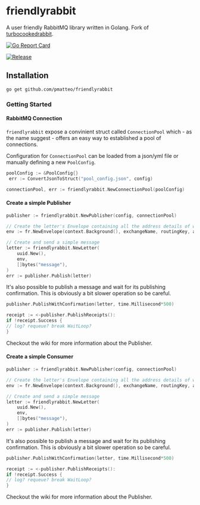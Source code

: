 # friendlyrabbit

A user friendly RabbitMQ library written in Golang. Fork of [turbocookedrabbit](https://github.com/houseofcat/turbocookedrabbit).

[![Go Report Card](https://goreportcard.com/report/github.com/pmatteo/friendlyrabbit)](https://goreportcard.com/report/github.com/pmatteo/friendlyrabbit)

[![Release](https://img.shields.io/github/release/pmatteo/friendlyrabbit.svg?style=flat-square)](https://github.com/pmatteo/friendlyrabbit/releases)

## Installation

``` terminal
go get github.com/pmatteo/friendlyrabbit
```

### Getting Started

#### RabbitMQ Connection

`friendlyrabbit` expose a convinient struct called `ConnectionPool` which - as the name suggest - offers an easy way to established a pool of connections.

Configuration for `ConnectionPool` can be loaded from a json/yml file or manually defining a new `PoolConfig`.

```go
poolConfig := &PoolConfig{}
 err := ConvertJsonToStruct("pool_config.json", config)

connectionPool, err := friendlyrabbit.NewConnectionPool(poolConfig)
```

#### Create a simple Publisher

```go
publisher := friendlyrabbit.NewPublisher(config, connectionPool)

// Create the letter's Envelope containing all the address details of where a letter is going.
env := fr.NewEnvelope(context.Background(), exchangeName, routingKey, amqpTableHeader)

// Create and send a simple message
letter := friendlyrabbit.NewLetter(
    uuid.New(),
    env,
    []bytes("message"),
)
err := publisher.Publish(letter)
```

It's also possible to publish a message and wait for its publishing confirmation. This is obviously a bit slower operation so be careful.

```go
publisher.PublishWithConfirmation(letter, time.Millisecond*500)

receipt := <-publisher.PublishReceipts():
if !receipt.Success {
// log? requeue? break WaitLoop?
}
```

Checkout the wiki for more information about the Publisher.

#### Create a simple Consumer

```go
publisher := friendlyrabbit.NewPublisher(config, connectionPool)

// Create the letter's Envelope containing all the address details of where a letter is going.
env := fr.NewEnvelope(context.Background(), exchangeName, routingKey, amqpTableHeader)

// Create and send a simple message
letter := friendlyrabbit.NewLetter(
    uuid.New(),
    env,
    []bytes("message"),
)
err := publisher.Publish(letter)
```

It's also possible to publish a message and wait for its publishing confirmation. This is obviously a bit slower operation so be careful.

```go
publisher.PublishWithConfirmation(letter, time.Millisecond*500)

receipt := <-publisher.PublishReceipts():
if !receipt.Success {
// log? requeue? break WaitLoop?
}
```

Checkout the wiki for more information about the Publisher.
